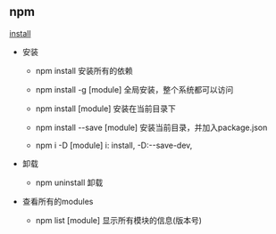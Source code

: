 ## npm

[install](images/install.png)

- 安装  

    * npm install  安装所有的依赖

    * npm install -g [module]  全局安装，整个系统都可以访问

    * npm install [module]  安装在当前目录下

    * npm install --save [module]   安装当前目录，并加入package.json

    * npm i -D [module] i: install, -D:--save-dev,

- 卸载  

    * npm uninstall 卸载

- 查看所有的modules

    * npm list [module] 显示所有模块的信息(版本号)

